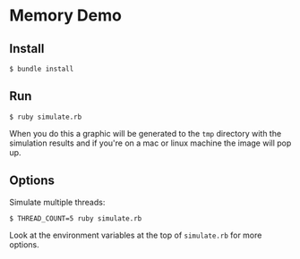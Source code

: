 # Memory Demo

## Install

```
$ bundle install
```

## Run

```
$ ruby simulate.rb
```

When you do this a graphic will be generated to the `tmp` directory with the simulation results and if you're on a mac or linux machine the image will pop up.

## Options

Simulate multiple threads:

```
$ THREAD_COUNT=5 ruby simulate.rb
```

Look at the environment variables at the top of `simulate.rb` for more options.